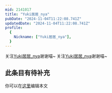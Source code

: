 ```yaml
---
mid: 2141017
title: "Yuki居居_nya"
pubDate: "2024-11-04T11:22:08.741Z"
updatedDate: "2024-11-04T11:22:08.741Z"
profile:
  {
    Nickname: ["Yuki居居_nya"],
  }
---
```


关注[Yuki居居_nya](https://space.bilibili.com/2141017)谢谢喵~ 关注[Yuki居居_nya](https://space.bilibili.com/2141017)谢谢喵~

## 此条目有待补充
你可以在[这里](https://github.com/Yuhanawa/VTuber.ICU-Content/edit/master/v/Yuki居居_nya/index.md)编辑本文
